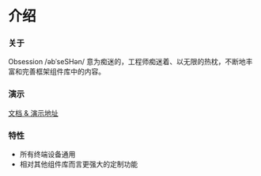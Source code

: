 # 介绍

### 关于

Obsession /əbˈseSHən/ 意为痴迷的，工程师痴迷着、以无限的热枕，不断地丰富和完善框架组件库中的内容。

### 演示

[文档 & 演示地址](https://joo1es.github.io/obsession-ui)

### 特性

- 所有终端设备通用
- 相对其他组件库而言更强大的定制功能
